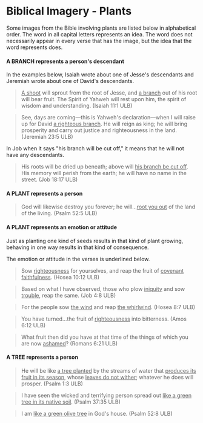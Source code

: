 # Biblical Imagery - Plants #


Some images from the Bible involving plants are listed below in alphabetical order. The word in all capital letters represents an idea. The word does not necessarily appear in every verse that has the image, but the idea that the word represents does.


#### A BRANCH represents a person's descendant

In the examples below, Isaiah wrote about one of Jesse's descendants and Jeremiah wrote about one of David's descendants.
><u>A shoot</u> will sprout from the root of Jesse, and <u>a branch</u> out of his root will bear fruit.
>The Spirit of Yahweh will rest upon him, the spirit of wisdom and understanding. (Isaiah 11:1 ULB)


>See, days are coming—this is Yahweh's declaration—when I will raise up for David <u>a righteous branch</u>.
>He will reign as king; he will bring prosperity and carry out justice and righteousness in the land.  (Jeremiah 23:5 ULB)


In Job when it says "his branch will be cut off," it means that he will not have any descendants.

>His roots will be dried up beneath;
>above will <u>his branch be cut off</u>.
>His memory will perish from the earth;
>he will have no name in the street. (Job 18:17 ULB)


#### A PLANT represents a person

>God will likewise destroy you forever; he will…<u>root you out</u> of the land of the living. (Psalm 52:5 ULB)


#### A PLANT represents an emotion or attitude

Just as planting one kind of seeds results in that kind of plant growing, behaving in one way results in that kind of consequence.

The emotion or attitude in the verses is underlined below.
>Sow <u>righteousness</u> for yourselves, and reap the fruit of <u>covenant faithfulness</u>. (Hosea 10:12 ULB)


<blockquote>Based on what I have observed, those who plow <u>iniquity</u> and sow <u>trouble</u>, reap the same. (Job 4:8 ULB)</blockquote>


>For the people sow <u>the wind</u> and reap <u>the whirlwind</u>. (Hosea 8:7 ULB)


<blockquote>You have turned…the fruit of <u>righteousness</u> into bitterness. (Amos 6:12 ULB)</blockquote>


>What fruit then did you have at that time of the things of which you are now <u>ashamed</u>?  (Romans 6:21 ULB)


#### A TREE represents a person

>He will be like <u>a tree planted</u> by the streams of water that <u>produces its fruit in its season</u>, whose <u>leaves do not wither</u>; whatever he does will prosper. (Psalm 1:3 ULB)


<blockquote>I have seen the wicked and terrifying person spread out <u>like a green tree in its native soil</u>. (Psalm 37:35 ULB)</blockquote>


>I am <u>like a green olive tree</u> in God's house. (Psalm 52:8 ULB)